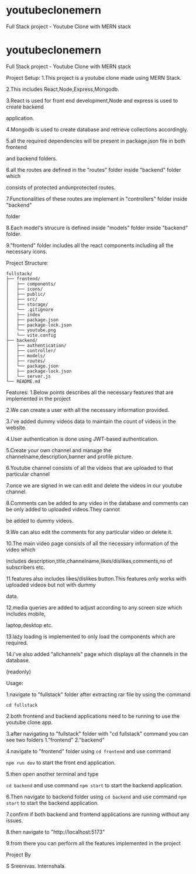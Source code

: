 # youtubeclonemern
Full Stack project - Youtube Clone with MERN stack

# youtubeclonemern
Full Stack project - Youtube Clone with MERN stack

Project Setup:
1.This project is a youtube clone made using MERN Stack.

2.This includes React,Node,Express,Mongodb.

3.React is used for front end development,Node and express is used to create backend 

application.

4.Mongodb is used to create database and retrieve collections accordingly.

5.all the required dependencies will be present in package.json file in both frontend 

and backend folders.

6.all the routes are defined in the "routes" folder inside "backend" folder which 

consists of protected andunprotected routes.

7.Functionalities of these routes are implement in "controllers" folder inside "backend"

folder

8.Each model's strucure is defined inside "models" folder inside "backend" folder.

9."frontend" folder includes all the react components including all the necessary icons.


Project Structure:
```
fullstack/
├── frontend/
│   ├── components/
│   ├── icons/
│   ├── public/
│   ├── src/
│   ├── storage/
│   └── .gitignore
│   ├── index
│   ├── package.json
│   ├── package-lock.json
│   └── youtube.png
│   └── vite.config
├── backend/
│   ├── authentication/
│   ├── controller/
│   ├── models/
│   ├── routes/
│   └── package.json
│   ├── package-lock.json
│   └── server.js
└── README.md
```


Features:
1.Below points describes all the necessary features that are implemented in the project

2.We can create a user with all the necessary information provided.

3.i've added dummy videos data to maintain the count of videos in the website.

4.User authentication is done using JWT-based authentication.

5.Create your own channel and manage the channelname,description,banner and profile picture.

6.Youtube channel consists of all the videos that are uploaded to that particular channel

7.once we are signed in we can edit and delete the videos in our youtube channel.

8.Comments can be added to any video in the database and comments can be only added to uploaded videos.They cannot 

be added to dummy videos.

9.We can also edit the comments for any particular video or delete it.

10.The main video page consists of all the necessary information of the video which
 
includes description,title,channelname,likes/dislikes,comments,no of subscribers etc.

11.features also includes likes/dislikes button.This features only works with uploaded videos but not with dummy 

data.

12.media queries are added to adjust according to any screen size which includes mobile,

laptop,desktop etc.

13.lazy loading is implemented to only load the components which are required.

14.i've also added "allchannels" page which displays all the channels in the database.

(readonly)


Usage:

1.navigate to "fullstack" folder after extracting rar file by using the command 
```
cd fullstack
```

2.both frontend and backend applications need to be running to use the youtube clone app.

3.after navigating to "fullstack" folder with "cd fullstack" command you can see two folders 1."frontend" 2."backend"

4.navigate to "frontend" folder using ```cd frontend``` and use command 

```npm run dev``` to start the front end application.

5.then open another terminal and type 

```cd backend``` and use command ```npm start``` to start the backend application.

6.Then navigate to backend folder using ```cd backend``` and use command ```npm start``` to start the backend application.

7.confirm if both backend and frontend applications are running without any issues.

8.then navigate to "http://localhost:5173"

9.from there you can perform all the features implemented in the project

Project By 

S Sreenivas.
Internshala.


